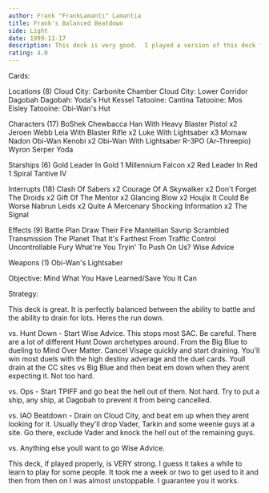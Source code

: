 ```yaml
---
author: Frank "FrankLamanti" Lamantia
title: Frank's Balanced Beatdown
side: Light
date: 1999-11-17
description: This deck is very good.  I played a version of this deck for roughly 6 months in 1998 and it held up with a great record.  I only remember it losing 5 times in 7 tournaments (including Origins) and all the pick up games.
rating: 4.0
---
```

Cards: 


Locations (8)
Cloud City: Carbonite Chamber
Cloud City: Lower Corridor
Dagobah
Dagobah: Yoda's Hut
Kessel
Tatooine: Cantina
Tatooine: Mos Eisley
Tatooine: Obi-Wan's Hut

Characters (17)
BoShek
Chewbacca
Han With Heavy Blaster Pistol  x2
Jeroen Webb
Leia With Blaster Rifle  x2
Luke With Lightsaber  x3
Momaw Nadon
Obi-Wan Kenobi	x2
Obi-Wan With Lightsaber
R-3PO (Ar-Threepio)
Wyron Serper
Yoda

Starships (6)
Gold Leader In Gold 1
Millennium Falcon  x2
Red Leader In Red 1
Spiral
Tantive IV

Interrupts (18)
Clash Of Sabers  x2
Courage Of A Skywalker	x2
Don't Forget The Droids  x2
Gift Of The Mentor  x2
Glancing Blow  x2
Houjix
It Could Be Worse
Nabrun Leids  x2
Quite A Mercenary
Shocking Information  x2
The Signal

Effects (9)
Battle Plan
Draw Their Fire
Mantellian Savrip
Scrambled Transmission
The Planet That It's Farthest From
Traffic Control
Uncontrollable Fury
What're You Tryin' To Push On Us?
Wise Advice

Weapons (1)
Obi-Wan's Lightsaber

Objective:
Mind What You Have Learned/Save You It Can


Strategy: 

This deck is great.  It is perfectly balanced between the ability to battle and the ability to drain for lots.  Heres the run down.

vs. Hunt Down - Start Wise Advice.  This stops most SAC.  Be careful.  There are a lot of different Hunt Down archetypes around.  From the Big Blue to dueling to Mind Over Matter.  Cancel Visage quickly and start draining.	You'll win most duels with the high destiny adverage and the duel cards.  Youll drain at the CC sites vs Big Blue and then beat em down when they arent expecting it.	Not too hard.

vs. Ops - Start TPIFF and go beat the hell out of them.  Not hard.  Try to put a ship, any ship, at Dagobah to prevent it from being cancelled.

vs. IAO Beatdown - Drain on Cloud City, and beat em up when they arent looking for it.	Usually they'll drop Vader, Tarkin and some weenie guys at a site.  Go there, exclude Vader and knock the hell out of the remaining guys.

vs. Anything else youll want to go Wise Advice.

This deck, if played properly, is VERY strong.	I guess it takes a while to learn to play for some people.  It took me a week or two to get used to it and then from then on I was almost unstoppable.	I guarantee you it works.